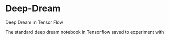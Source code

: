 # Deep-Dream
Deep Dream in Tensor Flow

The standard deep dream notebook in Tensorflow saved to experiment with
